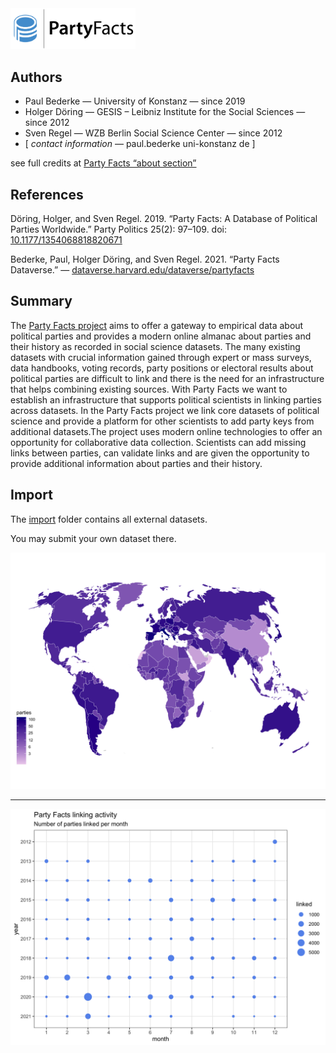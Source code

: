 <img src="codebook/partyfacts-logo.png" alt="logo" width="200"/>

## Authors

+ Paul Bederke — University of Konstanz — since 2019
+ Holger Döring — GESIS – Leibniz Institute for the Social Sciences — since 2012
+ Sven Regel — WZB Berlin Social Science Center — since 2012
+ [ _contact information_ — paul.bederke uni-konstanz de ]

see full credits at [Party Facts “about section”](https://partyfacts.herokuapp.com/documentation/about/)

## References

Döring, Holger, and Sven Regel. 2019. “Party Facts: A Database of Political Parties Worldwide.” Party Politics 25(2): 97–109. doi: [10.1177/1354068818820671](https://doi.org/10.1177/1354068818820671)

Bederke, Paul, Holger Döring, and Sven Regel. 2021. “Party Facts Dataverse.” — [dataverse.harvard.edu/dataverse/partyfacts](https://dataverse.harvard.edu/dataverse/partyfacts)

## Summary

The [Party Facts project](https://partyfacts.herokuapp.com/) aims to offer a gateway to empirical data about political parties and provides a modern online almanac about parties and their history as recorded in social science datasets. The many existing datasets with crucial information gained through expert or mass surveys, data handbooks, voting records, party positions or electoral results about political parties are difficult to link and there is the need for an infrastructure that helps combining existing sources. With Party Facts we want to establish an infrastructure that supports political scientists in linking parties across datasets. In the Party Facts project we link core datasets of political science and provide a platform for other scientists to add party keys from additional datasets.The project uses modern online technologies to offer an opportunity for collaborative data collection. Scientists can add missing links between parties, can validate links and are given the opportunity to provide additional information about parties and their history.

## Import

The [import](import) folder contains all external datasets.

You may submit your own dataset there.

![Party Facts world map](codebook/graph-worldmap.png)

---

![Party Facts linking activity](codebook/graph-linking-activity.png)
